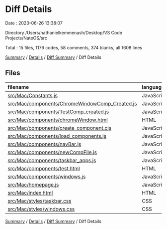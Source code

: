 # Diff Details

Date : 2023-06-26 13:38:07

Directory /Users/nathanielkemmenash/Desktop/VS Code Projects/NateOS/src

Total : 15 files,  1176 codes, 58 comments, 374 blanks, all 1608 lines

[Summary](results.md) / [Details](details.md) / [Diff Summary](diff.md) / Diff Details

## Files
| filename | language | code | comment | blank | total |
| :--- | :--- | ---: | ---: | ---: | ---: |
| [src/Mac/Constants.js](/src/Mac/Constants.js) | JavaScript | 179 | 0 | 9 | 188 |
| [src/Mac/components/ChromeWindowComp_Created.js](/src/Mac/components/ChromeWindowComp_Created.js) | JavaScript | 214 | 0 | 116 | 330 |
| [src/Mac/components/TestComp_created.js](/src/Mac/components/TestComp_created.js) | JavaScript | 39 | 0 | 20 | 59 |
| [src/Mac/components/chromeWindow.html](/src/Mac/components/chromeWindow.html) | HTML | 88 | 0 | 1 | 89 |
| [src/Mac/components/create_component.cjs](/src/Mac/components/create_component.cjs) | JavaScript | 239 | 28 | 51 | 318 |
| [src/Mac/components/load_components.js](/src/Mac/components/load_components.js) | JavaScript | 4 | 0 | -1 | 3 |
| [src/Mac/components/navBar.js](/src/Mac/components/navBar.js) | JavaScript | -126 | 0 | -6 | -132 |
| [src/Mac/components/newCompFile.js](/src/Mac/components/newCompFile.js) | JavaScript | 35 | 0 | 18 | 53 |
| [src/Mac/components/taskbar_apps.js](/src/Mac/components/taskbar_apps.js) | JavaScript | 82 | 5 | 29 | 116 |
| [src/Mac/components/test.html](/src/Mac/components/test.html) | HTML | 13 | 0 | 0 | 13 |
| [src/Mac/components/windows.js](/src/Mac/components/windows.js) | JavaScript | 130 | 15 | 70 | 215 |
| [src/Mac/homepage.js](/src/Mac/homepage.js) | JavaScript | 4 | 1 | 0 | 5 |
| [src/Mac/index.html](/src/Mac/index.html) | HTML | 2 | 0 | 2 | 4 |
| [src/Mac/styles/taskbar.css](/src/Mac/styles/taskbar.css) | CSS | 45 | 3 | 6 | 54 |
| [src/Mac/styles/windows.css](/src/Mac/styles/windows.css) | CSS | 228 | 6 | 59 | 293 |

[Summary](results.md) / [Details](details.md) / [Diff Summary](diff.md) / Diff Details